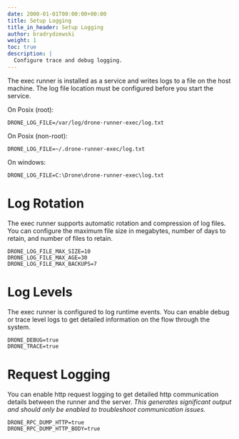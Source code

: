 ```yaml
---
date: 2000-01-01T00:00:00+00:00
title: Setup Logging
title_in_header: Setup Logging
author: bradrydzewski
weight: 1
toc: true
description: |
  Configure trace and debug logging.
---
```


The exec runner is installed as a service and writes logs to a file on the host machine. The log file location must be configured before you start the service.

On Posix (root):

```
DRONE_LOG_FILE=/var/log/drone-runner-exec/log.txt
```

On Posix (non-root):

```
DRONE_LOG_FILE=~/.drone-runner-exec/log.txt
```

On windows:

```text
DRONE_LOG_FILE=C:\Drone\drone-runner-exec\log.txt
```

# Log Rotation

The exec runner supports automatic rotation and compression of log files. You can configure the maximum file size in megabytes, number of days to retain, and number of files to retain.

```
DRONE_LOG_FILE_MAX_SIZE=10
DRONE_LOG_FILE_MAX_AGE=30
DRONE_LOG_FILE_MAX_BACKUPS=7
```

# Log Levels

The exec runner is configured to log runtime events. You can enable debug or trace level logs to get detailed information on the flow through the system.

```
DRONE_DEBUG=true
DRONE_TRACE=true
```

# Request Logging

You can enable http request logging to get detailed http communication details between the runner and the server. _This generates significant output and should only be enabled to troubleshoot communication issues._

```text
DRONE_RPC_DUMP_HTTP=true
DRONE_RPC_DUMP_HTTP_BODY=true
```